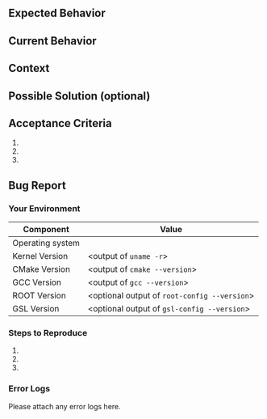 <!--- Provide a general summary of the issue in the Title above -->
## Expected Behavior
<!--- If you're describing a bug, tell us what should happen -->
<!--- If you're suggesting a change/improvement, tell us how it should work -->

## Current Behavior
<!--- If describing a bug, tell us what happens instead of the expected behavior -->
<!--- If suggesting a change/improvement, explain the difference from current behavior -->

## Context
<!--- How has this issue affected you? What are you trying to accomplish? -->
<!--- Providing context helps us come up with a solution that is most useful in the real world -->

## Possible Solution (optional)
<!--- Not obligatory, but suggest a fix/reason for the bug, -->
<!--- or ideas how to implement the addition or change -->

## Acceptance Criteria
<!-- This will help determine if a PR is accepted or not. -->
1. 
2. 
3. 

## Bug Report
### Your Environment
<!--- Include as many relevant details about the environment you experienced the bug in -->
| Component | Value  |
|--|--|
|Operating system | <Your OS Here> |
|Kernel Version   | <output of `uname -r`> |
|CMake Version    | <output of `cmake --version`> |
|GCC Version      | <output of `gcc --version`> |
|ROOT Version     | <optional output of `root-config --version`> |
|GSL Version      | <optional output of `gsl-config --version`> |

### Steps to Reproduce
<!--- Provide a link to a live example, or an unambiguous set of steps to -->
<!--- reproduce this bug. Include code to reproduce, if relevant -->
1. 
2.
3. 

### Error Logs
Please attach any error logs here. 
